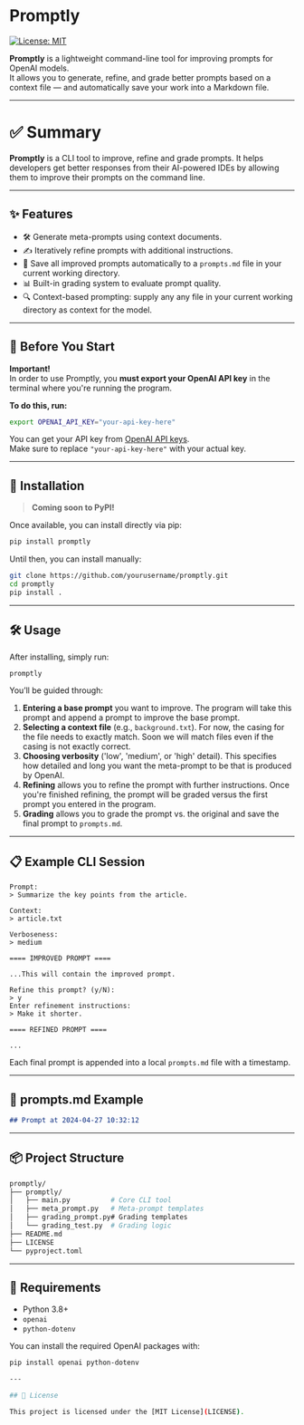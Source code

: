 # Promptly

[![License: MIT](https://img.shields.io/badge/License-MIT-yellow.svg)](LICENSE)

**Promptly** is a lightweight command-line tool for improving prompts for OpenAI models.  
It allows you to generate, refine, and grade better prompts based on a context file — and automatically save your work into a Markdown file.

---

# ✅ Summary

**Promptly** is a CLI tool to improve, refine and grade prompts. It helps developers get better responses from their AI-powered IDEs by allowing them to improve their prompts on the command line.

---

## ✨ Features

- 🛠 Generate meta-prompts using context documents.
- ✍️ Iteratively refine prompts with additional instructions.
- 📄 Save all improved prompts automatically to a `prompts.md` file in your current working directory.
- 📊 Built-in grading system to evaluate prompt quality.
- 🔍 Context-based prompting: supply any any file in your current working directory as context for the model.

---

## 🚨 **Before You Start**

**Important!**  
In order to use Promptly, you **must export your OpenAI API key** in the terminal where you're running the program. 

**To do this, run:**

```bash
export OPENAI_API_KEY="your-api-key-here"
```

You can get your API key from [OpenAI API keys](https://platform.openai.com/account/api-keys).  
Make sure to replace `"your-api-key-here"` with your actual key.

---

## 🚀 Installation

> **Coming soon to PyPI!**

Once available, you can install directly via pip:

```bash
pip install promptly
```

Until then, you can install manually:

```bash
git clone https://github.com/yourusername/promptly.git
cd promptly
pip install .
```
---

## 🛠 Usage

After installing, simply run:

```bash
promptly
```

You’ll be guided through:
1. **Entering a base prompt** you want to improve. The program will take this prompt and append a prompt to improve the base prompt.
2. **Selecting a context file** (e.g., `background.txt`). For now, the casing for the file needs to exactly match. Soon we will match files even if the casing is not exactly correct.
3. **Choosing verbosity** ('low', 'medium', or 'high' detail). This specifies how detailed and long you want the meta-prompt to be that is produced by OpenAI.
4. **Refining** allows you to refine the prompt with further instructions. Once you're finished refining, the prompt will be graded versus the first prompt you entered in the program.
5. **Grading** allows you to grade the prompt vs. the original and save the final prompt to `prompts.md`.

---

## 📋 Example CLI Session

```plaintext
Prompt:
> Summarize the key points from the article.

Context:
> article.txt

Verboseness:
> medium

==== IMPROVED PROMPT ====

...This will contain the improved prompt.

Refine this prompt? (y/N):
> y
Enter refinement instructions:
> Make it shorter.

==== REFINED PROMPT ====

...
```

Each final prompt is appended into a local `prompts.md` file with a timestamp.

---

## 📄 prompts.md Example

```markdown
## Prompt at 2024-04-27 10:32:12
```

---

## 📦 Project Structure

```bash
promptly/
├── promptly/
│   ├── main.py          # Core CLI tool
│   ├── meta_prompt.py   # Meta-prompt templates
│   ├── grading_prompt.py# Grading templates
│   └── grading_test.py  # Grading logic
├── README.md
├── LICENSE
└── pyproject.toml
```

---

## 🧰 Requirements

- Python 3.8+
- `openai`
- `python-dotenv`

You can install the required OpenAI packages with:

```bash
pip install openai python-dotenv

---

## 📜 License

This project is licensed under the [MIT License](LICENSE).
